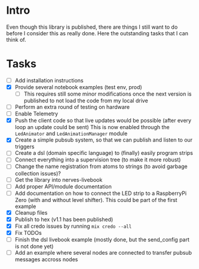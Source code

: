 # Intro
Even though this library is published, there are things I still want to do before I consider this
as really done. Here the outstanding tasks that I can think of.
# Tasks
- [ ] Add installation instructions
- [x] Provide several notebook examples (test env, prod)
  - [ ] This requires still some minor modifications once the next version is published to not load the code from my local drive 
- [ ] Perform an extra round of testing on hardware 
- [ ] Enable Telemetry
- [x] Push the client code so that live updates would be possible (after every loop an update could be sent)
      This is now enabled through the `LedAnimator` and `LedAnimationManager` module
- [x] Create a simple pubsub system, so that we can publish and listen to our triggers
- [ ] Create a dsl (domain specific language) to (finally) easily program strips
- [ ] Connect everything into a supervision tree (to make it more robust)
- [ ] Change the name registration from atoms to strings (to avoid garbage collection issues)?
- [ ] Get the library into nerves-livebook
- [ ] Add proper API/module documentation
- [ ] Add documentation on how to connect the LED strip to a RaspberryPi Zero (with and without level shifter).
      This could be part of the first example
- [x] Cleanup files
- [x] Publish to hex (v1.1 has been published)
- [x] Fix all credo issues by running `mix credo --all`
- [x] Fix TODOs
- [ ] Finish the dsl livebook example (mostly done, but the send_config part is not done yet)
- [ ] Add an example where several nodes are connected to transfer pubsub messages accross nodes
